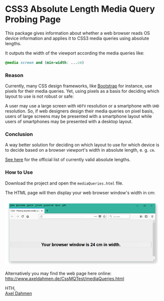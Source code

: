 # CSS3 Absolute Length Media Query Probing Page
This package gives information about whether a web browser reads OS device information and applies it to CSS3 media queries using absolute lengths.

It outputs the width of the viewport according the media queries like:

```css
@media screen and (min-width: ...cm)
```

### Reason

Currently, many CSS design frameworks, like [Bootstrap](https://getbootstrap.com/) for instance, use pixels for their media queries. Yet, using pixels as a basis for deciding which layout to use is not robust or safe:

A user may use a large screen with `HDTV` resolution or a smartphone with `UHD` resolution. So, if web designers design their media queries on pixel basis, users of large screens may be presented with a smartphone layout while users of smartphones may be presented with a desktop layout.

### Conclusion

A way better solution for deciding on which layout to use for which device is to decide based on a browser viewport's width in absolute length, e. g. `cm`.

[See here](https://www.w3.org/TR/css-values-3/#absolute-lengths) for the official list of currently valid absolute lengths.

### How to Use

Download the project and open the `mediaQueries.html` file.

The HTML page will then display your web browser window's width in cm:

![Sample Image](sampleImage.png)

Alternatively you may find the web page here online: http://www.axeldahmen.de/CssMQTest/mediaQueries.html

HTH,<br/>
[Axel Dahmen](http://www.axeldahmen.de/)